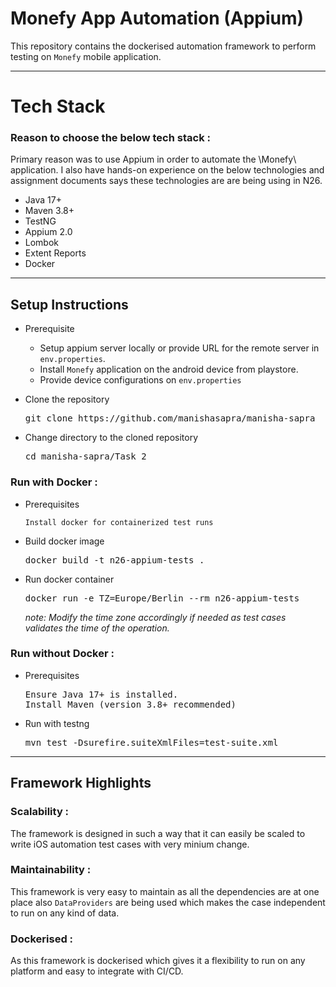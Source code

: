 # Monefy App Automation (Appium)

This repository contains the dockerised automation framework to perform testing on `Monefy` mobile application.

---

# Tech Stack

###  Reason to choose the below tech stack :
Primary reason was to use Appium in order to automate the \Monefy\ application. I also have hands-on experience on the below technologies and assignment documents says these technologies are are being using in N26.

- Java 17+
- Maven 3.8+
- TestNG
- Appium 2.0
- Lombok
- Extent Reports
- Docker

---
## Setup Instructions

- Prerequisite
    - Setup appium server locally or provide URL for the remote server in `env.properties`.
    - Install `Monefy` application on the android device from playstore.
    - Provide device configurations on `env.properties`


- Clone the repository
  <pre>git clone https://github.com/manishasapra/manisha-sapra</pre>
- Change directory to the cloned repository
  <pre>cd manisha-sapra/Task_2</pre>

### Run with Docker :

- Prerequisites

  `Install docker for containerized test runs`


- Build docker image
  <pre>docker build -t n26-appium-tests .</pre>
- Run docker container
  <pre>docker run -e TZ=Europe/Berlin --rm n26-appium-tests</pre>
    _note: Modify the time zone accordingly if needed as test cases validates the time of the operation._ 

### Run without Docker :

- Prerequisites
  <pre>Ensure Java 17+ is installed.<br/>Install Maven (version 3.8+ recommended)<br/></pre>
- Run with testng
  <pre>mvn test -Dsurefire.suiteXmlFiles=test-suite.xml</pre>

---
## Framework Highlights

### Scalability :
The framework is designed in such a way that it can easily be scaled to write iOS automation test cases with very minium change.

### Maintainability :
This framework is very easy to maintain as all the dependencies are at one place also `DataProviders` are being used which makes the case independent to run on any kind of data.

### Dockerised :
As this framework is dockerised which gives it a flexibility to run on any platform and easy to integrate with CI/CD.

